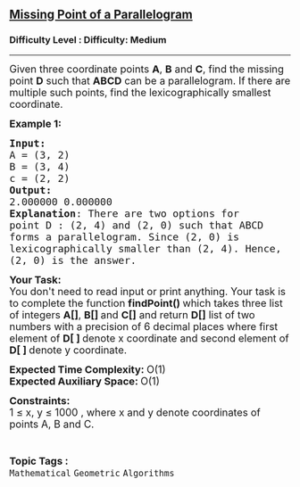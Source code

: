 <h2><a href="https://www.geeksforgeeks.org/problems/missing-point-of-a-parallelogram0146/1">Missing Point of a Parallelogram</a></h2><h3>Difficulty Level : Difficulty: Medium</h3><hr><div class="problems_problem_content__Xm_eO"><p><span style="font-size:18px">Given three coordinate points <strong>A</strong>, <strong>B</strong> and <strong>C</strong>, find the missing point <strong>D</strong> such that <strong>ABCD</strong> can be a parallelogram. If there are multiple such points, find the lexicographically smallest coordinate.</span></p>

<p><span style="font-size:18px"><strong>Example 1:</strong></span></p>

<pre><span style="font-size:18px"><strong>Input:</strong>
A = (3, 2)
B = (3, 4)
c = (2, 2)
<strong>Output:
</strong>2.000000 0.000000
<strong>Explanation</strong>: There are two options for 
point D : (2, 4) and (2, 0) such that ABCD 
forms a parallelogram. Since (2, 0) is 
lexicographically smaller than (2, 4). Hence,
(2, 0) is the answer.</span>
</pre>

<p><span style="font-size:18px"><strong>Your Task:</strong><br>
You don't need to read input or print anything. Your task is to complete the function&nbsp;<strong>findPoint()&nbsp;</strong>which takes three list of integers <strong>A[]</strong>, <strong>B[] </strong>and <strong>C[]</strong> and return <strong>D[]</strong> list of two numbers with a precision of 6 decimal places where first element of <strong>D[ ] </strong>denote x coordinate and second&nbsp;element of <strong>D[ ] </strong>denote y&nbsp;coordinate.</span></p>

<p><span style="font-size:18px"><strong>Expected Time Complexity:&nbsp;</strong>O(1)<br>
<strong>Expected Auxiliary Space:&nbsp;</strong>O(1)</span></p>

<p><span style="font-size:18px"><strong>Constraints:</strong><br>
1 ≤ x, y ≤ 1000 , where x and y denote coordinates of points A, B and C.</span></p>
</div><br><p><span style=font-size:18px><strong>Topic Tags : </strong><br><code>Mathematical</code>&nbsp;<code>Geometric</code>&nbsp;<code>Algorithms</code>&nbsp;